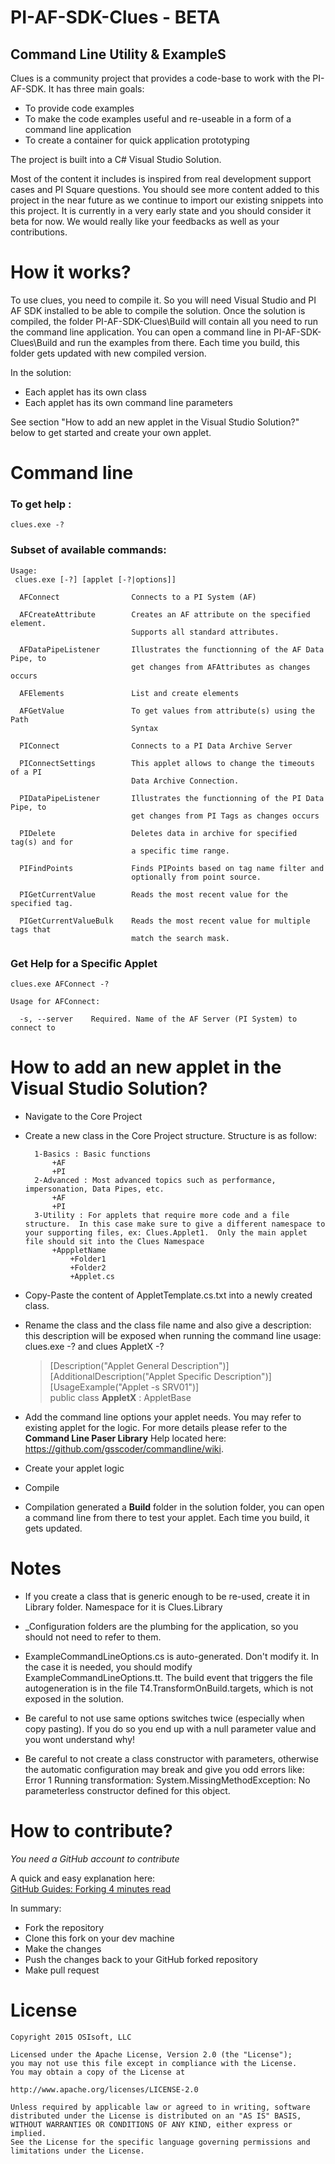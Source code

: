 # PI-AF-SDK-Clues - BETA
## **C**ommand **L**ine **U**tility & **E**xample**S**

Clues is a community project that provides a code-base to work with the PI-AF-SDK.  It has three main goals: 
* To provide code examples
* To make the code examples useful and re-useable in a form of a command line application
* To create a container for quick application prototyping

The project is built into a C# Visual Studio Solution.  

Most of the content it includes is inspired from real development support cases and PI Square questions. You should see more content added to this project in the near future as we continue to import our existing snippets into this project.  It is currently in a very early state and you should consider it beta for now.  We would really like your feedbacks as well as your contributions.

# How it works?

To use clues, you need to compile it. So you will need Visual Studio and PI AF SDK installed to be able to compile the solution.
Once the solution is compiled, the folder PI-AF-SDK-Clues\Build will contain all you need to run the command line application. 
You can open a command line in PI-AF-SDK-Clues\Build and run the examples from there.  Each time you build, this folder gets updated with new compiled version.  

In the solution:
* Each applet has its own class
* Each applet has its own command line parameters

See section "How to add an new applet in the Visual Studio Solution?" below to get started and create your own applet.


# Command line

### To get help :  
`clues.exe -?`  
### Subset of available commands:  
	Usage:
	 clues.exe [-?] [applet [-?|options]]

	  AFConnect                Connects to a PI System (AF)

	  AFCreateAttribute        Creates an AF attribute on the specified element.
							   Supports all standard attributes.

	  AFDataPipeListener       Illustrates the functionning of the AF Data Pipe, to
							   get changes from AFAttributes as changes occurs

	  AFElements               List and create elements

	  AFGetValue               To get values from attribute(s) using the Path
							   Syntax

	  PIConnect                Connects to a PI Data Archive Server

	  PIConnectSettings        This applet allows to change the timeouts of a PI
							   Data Archive Connection.

	  PIDataPipeListener       Illustrates the functionning of the PI Data Pipe, to
							   get changes from PI Tags as changes occurs

	  PIDelete                 Deletes data in archive for specified tag(s) and for
							   a specific time range.

	  PIFindPoints             Finds PIPoints based on tag name filter and
							   optionally from point source.

	  PIGetCurrentValue        Reads the most recent value for the specified tag.

	  PIGetCurrentValueBulk    Reads the most recent value for multiple tags that
							   match the search mask.


### Get Help for a Specific Applet
`clues.exe AFConnect -?`

	Usage for AFConnect:

	  -s, --server    Required. Name of the AF Server (PI System) to connect to

# How to add an new applet in the Visual Studio Solution?

* Navigate to the Core Project

* Create a new class in the Core Project structure. Structure is as follow:

	    1-Basics : Basic functions
	        +AF
	        +PI
	    2-Advanced : Most advanced topics such as performance, impersonation, Data Pipes, etc.
	        +AF
	        +PI
	    3-Utility : For applets that require more code and a file structure.  In this case make sure to give a different namespace to your supporting files, ex: Clues.Applet1.  Only the main applet file should sit into the Clues Namespace
	        +ApppletName
	            +Folder1
	            +Folder2
	            +Applet.cs

* Copy-Paste the content of AppletTemplate.cs.txt into a newly created class. 

* Rename the class and the class file name and also give a description: this description will be exposed when running the command line usage: clues.exe -?  and clues AppletX -?
    > [Description("Applet General Description")]  
    > [AdditionalDescription("Applet Specific Description")]  
    > [UsageExample("Applet -s SRV01")]  
    > public class **AppletX** : AppletBase

* Add the command line options your applet needs.  You may refer to existing applet for the logic.  For more details please refer to the **Command Line Paser Library** Help located here: https://github.com/gsscoder/commandline/wiki.

* Create your applet logic

* Compile

* Compilation generated a **Build** folder in the solution folder, you can open a command line from there to test your applet.  Each time you build, it gets updated.


# Notes

* If you create a class that is generic enough to be re-used, create it in Library folder.  Namespace for it is Clues.Library

* _Configuration folders are the plumbing for the application, so you should not need to refer to them.

* ExampleCommandLineOptions.cs is auto-generated. Don't modify it. In the case it is needed, you should modify ExampleCommandLineOptions.tt.  The build event that triggers the file autogeneration is in the file T4.TransformOnBuild.targets, which is not exposed in the solution.

* Be careful to not use same options switches twice (especially when copy pasting).  If you do so you end up with a null parameter value and you wont understand why!

* Be careful to not create a class constructor with parameters, otherwise the automatic configuration may break and give you odd errors like: Error	1	Running transformation: System.MissingMethodException: No parameterless constructor defined for this object.

# How to contribute?  
*You need a GitHub account to contribute*

A quick and easy explanation here:  
[GitHub Guides: Forking 4 minutes read](https://guides.github.com/activities/forking/)  

In summary:
* Fork the repository
* Clone this fork on your dev machine
* Make the changes
* Push the changes back to your GitHub forked repository
* Make pull request

# License

    Copyright 2015 OSIsoft, LLC
     
    Licensed under the Apache License, Version 2.0 (the "License");
    you may not use this file except in compliance with the License.
    You may obtain a copy of the License at
     
    http://www.apache.org/licenses/LICENSE-2.0
     
    Unless required by applicable law or agreed to in writing, software
    distributed under the License is distributed on an "AS IS" BASIS,
    WITHOUT WARRANTIES OR CONDITIONS OF ANY KIND, either express or implied.
    See the License for the specific language governing permissions and
    limitations under the License.
